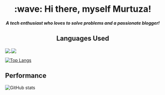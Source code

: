 <h1 align='center'> :wave: Hi there, myself Murtuza!</h1>
<h4 align='center'><i>A tech enthusiast who loves to solve problems and a passionate blogger!</i></h4>


<h2 align='center'>Languages Used</h2>

<a href="https://github.com/murtuzaalisurti">
  <img align='center' src="https://github-readme-stats.vercel.app/api/top-langs/?username=murtuzaalisurti&theme=dark&layout=compact" />
</a>

<a href="https://github.com/murtuzaalisurti">
  <img align='center' src="https://github-readme-stats.vercel.app/api?username=murtuzaalisurti&theme=dark&show_icons=true" />
</a>

[![Top Langs](https://github-readme-stats.vercel.app/api/top-langs/?username=murtuzaalisurti&theme=dark&layout=compact)](https://github.com/murtuzaalisurti)


## Performance

![GitHub stats](https://github-readme-stats.vercel.app/api?username=murtuzaalisurti&theme=dark&show_icons=true)  


